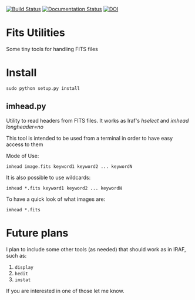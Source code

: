 [![Build Status](https://travis-ci.org/simontorres/fitsUtilities.svg?branch=master)](https://travis-ci.org/simontorres/fitsUtilities)
[![Documentation Status](https://readthedocs.org/projects/fitsutilities/badge/?version=latest)](http://fitsutilities.readthedocs.io/en/latest/?badge=latest)
[![DOI](https://zenodo.org/badge/73316179.svg)](https://zenodo.org/badge/latestdoi/73316179)


# Fits Utilities
Some tiny tools for handling FITS files

# Install

```shell
sudo python setup.py install
```

## imhead.py

Utility to read headers from FITS files. It works as Iraf's _hselect_
and _imhead longheader=no_ 

This tool is intended to be used from a terminal in order to have easy
access to them

Mode of Use:

```shell
imhead image.fits keyword1 keyword2 ... keywordN
```

It is also possible to use wildcards:
```shell
imhead *.fits keyword1 keyword2 ... keywordN
```

To have a quick look of what images are:
```shell
imhead *.fits
```

# Future plans
I plan to include some other tools (as needed) that should work as in
IRAF, such as:

1. `display`
2. `hedit`
3. `imstat`

If you are interested in one of those let me know.
